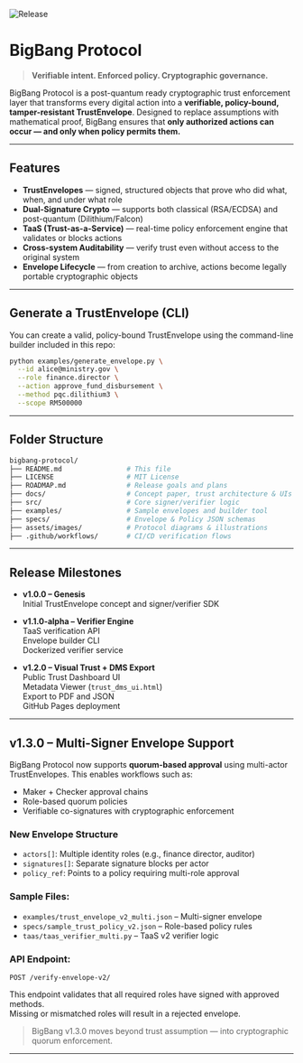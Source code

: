 ![Release](https://img.shields.io/github/v/release/patahul/bigbang-protocol?label=Latest%20Release&style=flat-square)

# BigBang Protocol

> **Verifiable intent. Enforced policy. Cryptographic governance.**

BigBang Protocol is a post-quantum ready cryptographic trust enforcement layer that transforms every digital action into a **verifiable, policy-bound, tamper-resistant TrustEnvelope**. Designed to replace assumptions with mathematical proof, BigBang ensures that **only authorized actions can occur — and only when policy permits them.**

---

## Features

- **TrustEnvelopes** — signed, structured objects that prove who did what, when, and under what role  
- **Dual-Signature Crypto** — supports both classical (RSA/ECDSA) and post-quantum (Dilithium/Falcon)  
- **TaaS (Trust-as-a-Service)** — real-time policy enforcement engine that validates or blocks actions  
- **Cross-system Auditability** — verify trust even without access to the original system  
- **Envelope Lifecycle** — from creation to archive, actions become legally portable cryptographic objects  

---

## Generate a TrustEnvelope (CLI)

You can create a valid, policy-bound TrustEnvelope using the command-line builder included in this repo:

```bash
python examples/generate_envelope.py \
  --id alice@ministry.gov \
  --role finance.director \
  --action approve_fund_disbursement \
  --method pqc.dilithium3 \
  --scope RM500000
```

---

## Folder Structure

```bash
bigbang-protocol/
├── README.md                # This file
├── LICENSE                  # MIT License
├── ROADMAP.md               # Release goals and plans
├── docs/                    # Concept paper, trust architecture & UIs
├── src/                     # Core signer/verifier logic
├── examples/                # Sample envelopes and builder tool
├── specs/                   # Envelope & Policy JSON schemas
├── assets/images/           # Protocol diagrams & illustrations
├── .github/workflows/       # CI/CD verification flows
```

---

## Release Milestones

- **v1.0.0 – Genesis**  
  Initial TrustEnvelope concept and signer/verifier SDK

- **v1.1.0-alpha – Verifier Engine**  
  TaaS verification API  
  Envelope builder CLI  
  Dockerized verifier service

- **v1.2.0 – Visual Trust + DMS Export**  
  Public Trust Dashboard UI  
  Metadata Viewer (`trust_dms_ui.html`)  
  Export to PDF and JSON  
  GitHub Pages deployment

---

## v1.3.0 – Multi-Signer Envelope Support

BigBang Protocol now supports **quorum-based approval** using multi-actor TrustEnvelopes. This enables workflows such as:

- Maker + Checker approval chains
- Role-based quorum policies
- Verifiable co-signatures with cryptographic enforcement

### New Envelope Structure
- `actors[]`: Multiple identity roles (e.g., finance director, auditor)
- `signatures[]`: Separate signature blocks per actor
- `policy_ref`: Points to a policy requiring multi-role approval

### Sample Files:
- `examples/trust_envelope_v2_multi.json` – Multi-signer envelope
- `specs/sample_trust_policy_v2.json` – Role-based policy rules
- `taas/taas_verifier_multi.py` – TaaS v2 verifier logic

### API Endpoint:
```
POST /verify-envelope-v2/
```

This endpoint validates that all required roles have signed with approved methods.  
Missing or mismatched roles will result in a rejected envelope.

> BigBang v1.3.0 moves beyond trust assumption — into cryptographic quorum enforcement.

---
